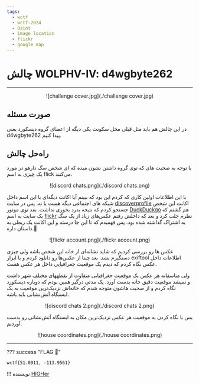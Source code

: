 ```yaml
---
tags:
  - wctf
  - wctf-2024
  - Osint
  - image location 
  - flickr
  - google map
---
```


# چالش WOLPHV-IV: d4wgbyte262   
---

<center>
![challenge cover.jpg](./challenge cover.jpg)
</center>

## صورت مسئله

در این چالش هم باید مثل قبلی محل سکونت یکی دیگه از اعضای گروه دیسکورد یعنی d4wgbyte262 پیدا کنیم.

## راه‌حل چالش

 با توجه به صحبت های که توی گروه داشتن نشون میده که ای شخص سگ دارهو در مورد یک چیزی به اسم flick می‌کنند.

<center>
![discord chats.png](./discord chats.png)
</center>

با این اطلاعات اولین کاری که کردم این بود که ببینم آیا اکانت دیگه‌ای  با این اسم داخل  شبکه های اجتماعی دیگه هست یا نه. پس در سایت [discoverprofile](https://discoverprofile.com/) اکانت این شخص جستجو کردم که نتیجه بدرد بخوری نداشت. بعد توی موتور [DuckDuckgo](https://duckduckgo.com/) هم گشتم که یک سایت به اسم [flickr](https://www.flickr.com/photos/200261418@N03/) نظرم جلب کرد و بعد که داخلش رفتم عکس‌های زیاد از یک سگ به اشتراک گذاشته شده بود.
پس فهمیدم که تا این جا درسته و این اکانت یک ربطی به داستان داره.:hand_with_index_finger_and_thumb_crossed:

<center>
![flickr account.png](./flickr account.png)
</center>

عکس ها رو بررسی کردیم که شاید نشانه‌ای از خانه این شخص باشه ولی چیزی دستگیرم نشد. بعد چنتا از عکس‌ها رو دانلود کردم و با ابزار exiftool اطلاعات داخل عکس نگاه کردم که دیدم یک موقعیت جغرافیایی داخل هر عکس هست.

ولی متاسفانه هر عکس یک موقعیت جغرافیایی متفاوت از نقطههای مختلف شهر داشت و نمیشد موقعیت دقیق خانه بدست آورد.
یک مدتی درگیر همین بودم که دوباره دیسکورد نگاه کردم و از صحبت هاشون متوجه شدم که خانه‌اش نزدیک‌ترین موقعیت به یک ایستگاه آتش‌نشانی  باید باشه.


<center>
![discord chats 2.png](./discord chats 2.png)
</center>

پس با نگاه کردن به موقعیت هر عکس نزدیک‌ترین مکان به ایستگاه آتش‌نشانی رو بدست آوردیم.

<center>
![house coordinates.png](./house coordinates.png)
</center>

---
??? success "FLAG :triangular_flag_on_post:"
    <div dir="ltr">`wctf{51.0911, -113.9561}`</div>


!!! نویسنده
    [HIGHer](https://twitter.com/HIGH01012)
